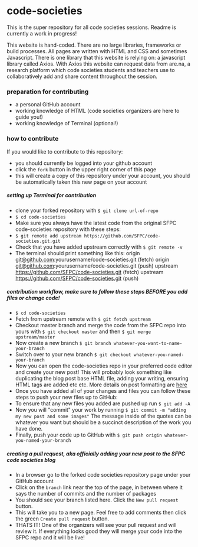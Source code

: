 # code-societies
This is the super repository for all code societies sessions. Readme is currently a work in progress!

This website is hand-coded. There are no large libraries, frameworks or build processes. All pages are written with HTML and CSS and sometimes Javascript. There is one library that this website is relying on: a javascript library called Axios. With Axios this website can request data from are.na, a research platform which code societies students and teachers use to collaboratively add and share content throughout the session.

### preparation for contributing
- a personal GitHub account
- working knowledge of HTML (code societies organizers are here to guide you!)
- working knowledge of Terminal (optional!)

### how to contribute
If you would like to contribute to this repository:
- you should currently be logged into your github account
- click the `fork` button in the upper right corner of this page
- this will create a copy of this repository under your account, you should be automatically taken this new page on your account

##### setting up Terminal for contribution
- clone your forked repository with `$ git clone url-of-repo`
- `$ cd code-societies`
- Make sure you always have the latest code from the original SFPC code-societies repository with these steps:
- `$ git remote add upstream https://github.com/SFPC/code-societies.git.git`
- Check that you have added upstream correctly with `$ git remote -v`
- The terminal should print something like this:
        origin	git@github.com:yourusername/code-societies.git (fetch)
        origin	git@github.com:yourusername/code-societies.git (push)
        upstream	https://github.com/SFPC/code-societies.git (fetch)
        upstream	https://github.com/SFPC/code-societies.git (push)

##### contribution workflow, make sure to follow these steps BEFORE you add files or change code!
- `$ cd code-societies`
- Fetch from upstream remote with `$ git fetch upstream `
- Checkout master branch and merge the code from the SFPC repo into yours with `$ git checkout master` and then `$ git merge upstream/master`
- Now create a new branch `$ git branch whatever-you-want-to-name-your-branch`
- Switch over to your new branch `$ git checkout whatever-you-named-your-branch`
- Now you can open the code-societies repo in your preferred code editor and create your new post! This will probably look something like duplicating the blog post base HTML file, adding your writing, ensuring HTML tags are added etc etc. More details on post formatting are [here](http://sfpc.io/code-societies/blog/post-template-guide.html)
- Once you have added all of your changes and files you can follow these steps to push your new files up to GitHub:
- To ensure that any new files you added are pushed up run `$ git add -A`
- Now you will "commit" your work by running `$ git commit -m "adding my new post and some images"` The message inside of the quotes can be whatever you want but should be a succinct description of the work you have done.
- Finally, push your code up to GitHub with `$ git push origin whatever-you-named-your-branch`

##### creating a pull request, aka officially adding your new post to the SFPC code societies blog
- In a browser go to the forked code societies repository page under your GitHub account
- Click on the `branch` link near the top of the page, in between where it says the number of commits and the number of packages
- You should see your branch listed here. Click the `New pull request` button.
- This will take you to a new page. Feel free to add comments then click the green `Create pull request` button.
- THATS IT! One of the organizers will see your pull request and will review it. If everything looks good they will merge your code into the SFPC repo and it will be live!
